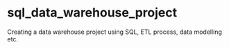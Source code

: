 # sql_data_warehouse_project
Creating a data warehouse project using SQL, ETL process, data modelling etc.
